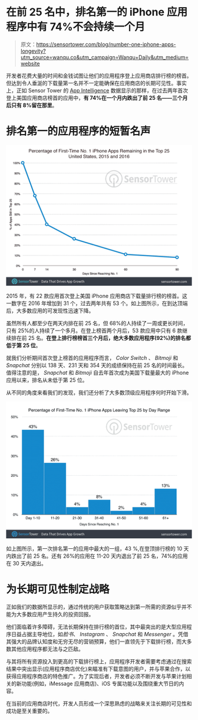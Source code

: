 # 在前 25 名中，排名第一的 iPhone 应用程序中有 74%不会持续一个月

> 原文：<https://sensortower.com/blog/number-one-iphone-apps-longevity?utm_source=wanqu.co&utm_campaign=Wanqu+Daily&utm_medium=website>

开发者花费大量的时间和金钱试图让他们的应用程序登上应用商店排行榜的榜首。但达到令人垂涎的下载量第一名并不一定能确保在应用商店的长期可见性。事实上，正如 Sensor Tower 的 [App Intelligence](https://sensortower.com/solutions/app-intelligence) 数据显示的那样，在过去两年首次登上美国应用商店榜首的应用中，**有 74%在一个月内跌出了前 25 名——三个月后只有 8%留在那里**。

# 排名第一的应用程序的短暂名声

![Percentage of No. 1 iPhone apps that remain in the top 25 over time](img/f212cdcd474e7c0177fda76d478a2c4a.png "Percentage of No. 1 iPhone apps that remain in the top 25 over time")

2015 年，有 22 款应用首次登上美国 iPhone 应用商店下载量排行榜的榜首。这一数字在 2016 年增加到 31 个，过去两年共有 53 个。如上图所示，在到达顶端后，大多数应用的可发现性迅速下降。

虽然所有人都至少在两天内排在前 25 名，但 68%的人持续了一周或更长时间，只有 25%的人持续了一个多月。在登上榜首两个月后，53 款应用中只有 6 款继续排在前 25 名。**在登上排行榜榜首三个月后，绝大多数应用程序(92%)的排名都低于第 25 位**。

就我们分析期间首次登上榜首的应用程序而言， *Color Switch* 、 *Bitmoji* 和 *Snapchat* 分别以 138 天、231 天和 354 天的成绩保持在前 25 名的时间最长。值得注意的是， *Snapchat* 和 *Bitmoji* 自去年首次成为美国下载量最大的 iPhone 应用以来，排名从未低于第 25 位。

从不同的角度来看我们的发现，我们还分析了大多数顶级应用程序何时开始下滑。

![Percentage of No. 1 iPhone apps that leave the top 25 by day range](img/ce14ed11d30b4272e299a62aa33d62bd.png "Percentage of No. 1 iPhone apps that leave the top 25 by day range")

如上图所示，第一次排名第一的应用中最大的一组，43 %,在登顶排行榜的 10 天内跌出了前 25 名。还有 26%的应用在 11-20 天内退出了前 25 名，74%的应用在 30 天内退出。

# 为长期可见性制定战略

正如我们的数据所显示的，通过传统的用户获取策略达到第一所需的资源似乎并不能为大多数应用产生持久的投资回报。

他们面临着许多障碍，无法长期保持在排行榜的首位，其中最突出的是大型应用程序日益占据主导地位，如*脸书*、 *Instagram* 、 *Snapchat* 和 *Messenger* 。凭借其强大的品牌认知度和无穷无尽的营销预算，他们一直领先于下载排行榜，而大多数其他应用程序都无法与之匹敌。

与其将所有资源投入到更高的下载排行榜上，应用程序开发者需要考虑通过在搜索结果中突出显示(应用程序商店优化)来瞄准有下载意图的用户，并与苹果合作，以获得应用程序商店的特色推广。为了实现后者，开发者必须不断开发与苹果计划相关的新功能(例如，iMessage 应用商店)、iOS 专属功能以及围绕重大节日的内容。

在当前的应用商店时代，开发人员形成一个深思熟虑的战略来关注长期的可见性和成功是至关重要的。